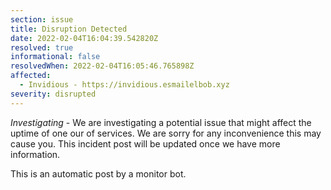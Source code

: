 ```yaml
---
section: issue
title: Disruption Detected
date: 2022-02-04T16:04:39.542820Z
resolved: true
informational: false
resolvedWhen: 2022-02-04T16:05:46.765898Z
affected:
  - Invidious - https://invidious.esmailelbob.xyz
severity: disrupted
---
```

*Investigating* - We are investigating a potential issue that might affect the uptime of one our of services. We are sorry for any inconvenience this may cause you. This incident post will be updated once we have more information.

This is an automatic post by a monitor bot.
        